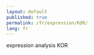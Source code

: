 ```yaml
---
layout: default
published: true
permalink: /fr/expression/KOR/
lang: fr
---
```


expression analysis KOR
